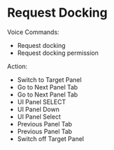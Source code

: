 # Request Docking

Voice Commands:

* Request docking
* Request docking permission

Action:

* Switch to Target Panel
* Go to Next Panel Tab
* Go to Next Panel Tab
* UI Panel SELECT
* UI Panel Down
* UI Panel Select
* Previous Panel Tab
* Previous Panel Tab
* Switch off Target Panel